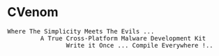 # CVenom
<pre>
Where The Simplicity Meets The Evils ...
         A True Cross-Platform Malware Development Kit
                Write it Once ... Compile Everywhere !..
</pre>
